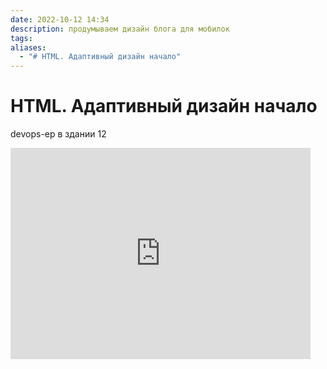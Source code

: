 ```yaml
---
date: 2022-10-12 14:34
description: продумываем дизайн блога для мобилок
tags: 
aliases:
  - "# HTML. Адаптивный дизайн начало"
---
```


# HTML. Адаптивный дизайн начало

devops-ер в здании 12

<iframe src="https://giphy.com/embed/HYcoVYP4wKJF71lJK2" width="480" height="338" frameBorder="0" class="giphy-embed" allowFullScreen></iframe>

